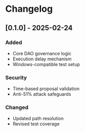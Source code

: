 # Changelog

## [0.1.0] - 2025-02-24

### Added

- Core DAO governance logic
- Execution delay mechanism
- Windows-compatible test setup

### Security

- Time-based proposal validation
- Anti-51% attack safeguards

### Changed

- Updated path resolution
- Revised test coverage
